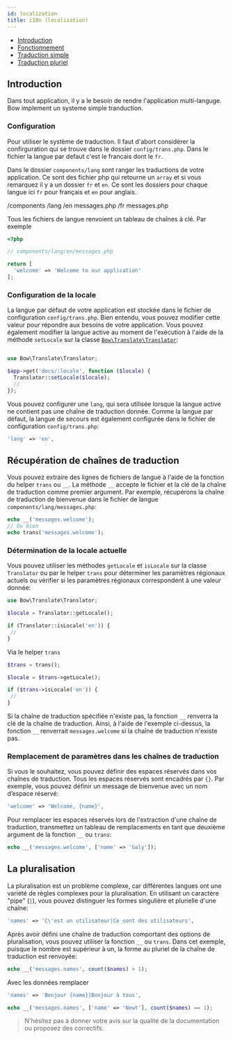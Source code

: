 ```yaml
---
id: localization
title: i18n (localisation)
---
```


- [Introduction](#introduction)
- [Fonctionnement](#fonctionement)
- [Traduction simple](#traduction-simple)
- [Traduction pluriel](#traduction-pluriel)

## Introduction

Dans tout application, il y a le besoin de rendre l'application multi-languge. Bow implement un systeme simple tranduction.

### Configuration

Pour utiliser le système de traduction. Il faut d'abort considérer la confirguration qui se trouve dans le dossier `config/trans.php`. Dans le fichier la langue par defaut c'est le francais dont le `fr`.

Dans le dossier `components/lang` sont ranger les traductions de votre application. Ce sont des fichier php qui retourne un `array` et si vous remarquez il y a un dossier `fr` et `en`. Ce sont les dossiers pour chaque langue ici `fr` pour français et `en` pour anglais.

  /components
    /lang
      /en
        messages.php
      /fr
        messages.php

Tous les fichiers de langue renvoient un tableau de chaînes à clé. Par exemple

```php
<?php

// components/lang/en/messages.php

return [
  'welcome' => 'Welcome to our application'
];
```

### Configuration de la locale

La langue par défaut de votre application est stockée dans le fichier de configuration `config/trans.php`. Bien entendu, vous pouvez modifier cette valeur pour répondre aux besoins de votre application. Vous pouvez également modifier la langue active au moment de l'exécution à l'aide de la méthode `setLocale` sur la classe [`Bow\Translate\Translator`](https://bowphp.github.com/api/master/Bow/Translate/Translator.html):

```php

use Bow\Translate\Translator;

$app->get('docs/:locale', function ($locale) {
  Translator::setLocale($locale);
  //
});
```

Vous pouvez configurer une `lang`, qui sera utilisée lorsque la langue active ne contient pas une chaîne de traduction donnée. Comme la langue par défaut, la langue de secours est également configurée dans le fichier de configuration `config/trans.php`:

```php
'lang' => 'en',
```

## Récupération de chaînes de traduction

Vous pouvez extraire des lignes de fichiers de langue à l'aide de la fonction du helper `trans` ou `__`. La méthode `__` accepte le fichier et la clé de la chaîne de traduction comme premier argument. Par exemple, récupérons la chaîne de traduction de bienvenue dans le fichier de langue `components/lang/messages.php`:

```php
echo __('messages.welcome');
// Ou bien
echo trans('messages.welcome');
```

### Détermination de la locale actuelle

Vous pouvez utiliser les méthodes `getLocale` et `isLocale` sur la classe `Translator` ou par le helper `trans` pour déterminer les paramètres régionaux actuels ou vérifier si les paramètres régionaux correspondent à une valeur donnée:

```php
use Bow\Translate\Translator;

$locale = Translator::getLocale();

if (Translator::isLocale('en')) {
 //
}
```

Via le helper `trans`

```php
$trans = trans();

$locale = $trans->getLocale();

if ($trans->isLocale('en')) {
 //
}
```

Si la chaîne de traduction spécifiée n'existe pas, la fonction `__` renverra la clé de la chaîne de traduction. Ainsi, à l'aide de l'exemple ci-dessus, la fonction `__` renverrait `messages.welcome` si la chaîne de traduction n'existe pas.

### Remplacement de paramètres dans les chaînes de traduction

Si vous le souhaitez, vous pouvez définir des espaces réservés dans vos chaînes de traduction. Tous les espaces réservés sont encadrés par `{}`. Par exemple, vous pouvez définir un message de bienvenue avec un nom d’espace réservé:

```php
'welcome' => 'Welcome, {name}',
```

Pour remplacer les espaces réservés lors de l'extraction d'une chaîne de traduction, transmettez un tableau de remplacements en tant que deuxième argument de la fonction `__` ou `trans`:

```php
echo __('messages.welcome', ['name' => 'Galy']);
```

## La pluralisation

La pluralisation est un problème complexe, car différentes langues ont une variété de règles complexes pour la pluralisation. En utilisant un caractère "pipe" (`|`), vous pouvez distinguer les formes singulière et plurielle d'une chaîne:

```php
'names' => 'C\'est un utilisateur|Ce sont des utilisateurs',
```

Après avoir défini une chaîne de traduction comportant des options de pluralisation, vous pouvez utiliser la fonction `__` ou `trans`. Dans cet exemple, puisque le nombre est supérieur à un, la forme au pluriel de la chaîne de traduction est renvoyée:

```php
echo __('messages.names', count($names) > 1);
```

Avec les données remplacer

```php
'names' => 'Bonjour {name}|Bonjour à tous',
```

```php
echo __('messages.names', ['name' => 'Newt'], count($names) == 1);
```

> N'hésitez pas à donner votre avis sur la qualité de la documentation ou proposez des correctifs.